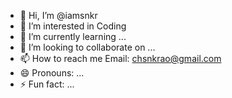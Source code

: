 - 👋 Hi, I’m @iamsnkr
- 👀 I’m interested in Coding
- 🌱 I’m currently learning ...
- 💞️ I’m looking to collaborate on ...
- 📫 How to reach me Email: chsnkrao@gmail.com
- 😄 Pronouns: ...
- ⚡ Fun fact: ...

<!---
iamsnkr/iamsnkr is a ✨ special ✨ repository because its `README.md` (this file) appears on your GitHub profile.
You can click the Preview link to take a look at your changes.
--->
